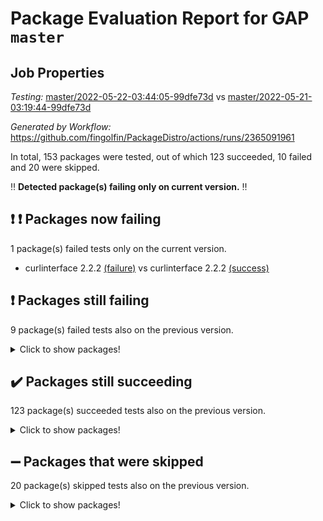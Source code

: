# Package Evaluation Report for GAP `master`

## Job Properties

*Testing:* [master/2022-05-22-03:44:05-99dfe73d](https://github.com/fingolfin/PackageDistro/blob/data/reports/master/2022-05-22-03:44:05-99dfe73d) vs [master/2022-05-21-03:19:44-99dfe73d](https://github.com/fingolfin/PackageDistro/blob/data/reports/master/2022-05-21-03:19:44-99dfe73d)

*Generated by Workflow:* https://github.com/fingolfin/PackageDistro/actions/runs/2365091961

In total, 153 packages were tested, out of which 123 succeeded, 10 failed and 20 were skipped.

:bangbang: **Detected package(s) failing only on current version.** :bangbang:

## :exclamation: :exclamation: Packages now failing

1 package(s) failed tests only on the current version.
- curlinterface 2.2.2 [(failure)](https://github.com/fingolfin/PackageDistro/runs/6541083588?check_suite_focus=true) vs curlinterface 2.2.2 [(success)](https://github.com/fingolfin/PackageDistro/runs/6534268219?check_suite_focus=true)

## :exclamation: Packages still failing

9 package(s) failed tests also on the previous version.
<details><summary>Click to show packages!</summary>

- fining 1.4.1 [(failure)](https://github.com/fingolfin/PackageDistro/runs/6541084039?check_suite_focus=true)
- francy 1.2.4 [(failure)](https://github.com/fingolfin/PackageDistro/runs/6541084195?check_suite_focus=true)
- hap 1.39 [(failure)](https://github.com/fingolfin/PackageDistro/runs/6541084452?check_suite_focus=true)
- normalizinterface 1.3.2 [(failure)](https://github.com/fingolfin/PackageDistro/runs/6541085398?check_suite_focus=true)
- packagemanager 1.2 [(failure)](https://github.com/fingolfin/PackageDistro/runs/6541085620?check_suite_focus=true)
- rcwa 4.6.4 [(failure)](https://github.com/fingolfin/PackageDistro/runs/6541085897?check_suite_focus=true)
- recog 1.3.2 [(failure)](https://github.com/fingolfin/PackageDistro/runs/6541085953?check_suite_focus=true)
- semigroups 4.0.0 [(failure)](https://github.com/fingolfin/PackageDistro/runs/6541086095?check_suite_focus=true)
- ugaly 4.0.2 [(failure)](https://github.com/fingolfin/PackageDistro/runs/6541086462?check_suite_focus=true)
</details>

## :heavy_check_mark: Packages still succeeding

123 package(s) succeeded tests also on the previous version.
<details><summary>Click to show packages!</summary>

- ace 5.4 [(success)](https://github.com/fingolfin/PackageDistro/runs/6541082980?check_suite_focus=true)
- aclib 1.3.2 [(success)](https://github.com/fingolfin/PackageDistro/runs/6541083042?check_suite_focus=true)
- agt 0.2 [(success)](https://github.com/fingolfin/PackageDistro/runs/6541083064?check_suite_focus=true)
- alnuth 3.2.1 [(success)](https://github.com/fingolfin/PackageDistro/runs/6541083092?check_suite_focus=true)
- anupq 3.2.6 [(success)](https://github.com/fingolfin/PackageDistro/runs/6541083107?check_suite_focus=true)
- atlasrep 2.1.2 [(success)](https://github.com/fingolfin/PackageDistro/runs/6541083139?check_suite_focus=true)
- autodoc 2022.03.10 [(success)](https://github.com/fingolfin/PackageDistro/runs/6541083163?check_suite_focus=true)
- automata 1.15 [(success)](https://github.com/fingolfin/PackageDistro/runs/6541083184?check_suite_focus=true)
- automgrp 1.3.2 [(success)](https://github.com/fingolfin/PackageDistro/runs/6541083197?check_suite_focus=true)
- autpgrp 1.10.2 [(success)](https://github.com/fingolfin/PackageDistro/runs/6541083226?check_suite_focus=true)
- cap 2022.05-05 [(success)](https://github.com/fingolfin/PackageDistro/runs/6541083252?check_suite_focus=true)
- caratinterface 2.3.3 [(success)](https://github.com/fingolfin/PackageDistro/runs/6541083286?check_suite_focus=true)
- cddinterface 2020.06.24 [(success)](https://github.com/fingolfin/PackageDistro/runs/6541083319?check_suite_focus=true)
- circle 1.6.5 [(success)](https://github.com/fingolfin/PackageDistro/runs/6541083331?check_suite_focus=true)
- classicpres 1.22 [(success)](https://github.com/fingolfin/PackageDistro/runs/6541083354?check_suite_focus=true)
- cohomolo 1.6.10 [(success)](https://github.com/fingolfin/PackageDistro/runs/6541083370?check_suite_focus=true)
- congruence 1.2.4 [(success)](https://github.com/fingolfin/PackageDistro/runs/6541083389?check_suite_focus=true)
- corelg 1.56 [(success)](https://github.com/fingolfin/PackageDistro/runs/6541083411?check_suite_focus=true)
- crime 1.6 [(success)](https://github.com/fingolfin/PackageDistro/runs/6541083439?check_suite_focus=true)
- crisp 1.4.5 [(success)](https://github.com/fingolfin/PackageDistro/runs/6541083463?check_suite_focus=true)
- crypting 0.10 [(success)](https://github.com/fingolfin/PackageDistro/runs/6541083481?check_suite_focus=true)
- cryst 4.1.24 [(success)](https://github.com/fingolfin/PackageDistro/runs/6541083501?check_suite_focus=true)
- crystcat 1.1.9 [(success)](https://github.com/fingolfin/PackageDistro/runs/6541083517?check_suite_focus=true)
- ctbllib 1.3.4 [(success)](https://github.com/fingolfin/PackageDistro/runs/6541083538?check_suite_focus=true)
- cubefree 1.19 [(success)](https://github.com/fingolfin/PackageDistro/runs/6541083555?check_suite_focus=true)
- cvec 2.7.5 [(success)](https://github.com/fingolfin/PackageDistro/runs/6541083618?check_suite_focus=true)
- datastructures 0.2.7 [(success)](https://github.com/fingolfin/PackageDistro/runs/6541083654?check_suite_focus=true)
- deepthought 1.0.5 [(success)](https://github.com/fingolfin/PackageDistro/runs/6541083693?check_suite_focus=true)
- design 1.7 [(success)](https://github.com/fingolfin/PackageDistro/runs/6541083736?check_suite_focus=true)
- difsets 2.3.1 [(success)](https://github.com/fingolfin/PackageDistro/runs/6541083786?check_suite_focus=true)
- digraphs 1.5.2 [(success)](https://github.com/fingolfin/PackageDistro/runs/6541083823?check_suite_focus=true)
- edim 1.3.5 [(success)](https://github.com/fingolfin/PackageDistro/runs/6541083885?check_suite_focus=true)
- example 4.3.1 [(success)](https://github.com/fingolfin/PackageDistro/runs/6541083922?check_suite_focus=true)
- factint 1.6.3 [(success)](https://github.com/fingolfin/PackageDistro/runs/6541083950?check_suite_focus=true)
- ferret 1.0.7 [(success)](https://github.com/fingolfin/PackageDistro/runs/6541083976?check_suite_focus=true)
- fga 1.4.0 [(success)](https://github.com/fingolfin/PackageDistro/runs/6541084011?check_suite_focus=true)
- float 1.0.3 [(success)](https://github.com/fingolfin/PackageDistro/runs/6541084077?check_suite_focus=true)
- format 1.4.3 [(success)](https://github.com/fingolfin/PackageDistro/runs/6541084108?check_suite_focus=true)
- forms 1.2.7 [(success)](https://github.com/fingolfin/PackageDistro/runs/6541084138?check_suite_focus=true)
- fplsa 1.2.5 [(success)](https://github.com/fingolfin/PackageDistro/runs/6541084163?check_suite_focus=true)
- fr 2.4.8 [(success)](https://github.com/fingolfin/PackageDistro/runs/6541084177?check_suite_focus=true)
- fwtree 1.3 [(success)](https://github.com/fingolfin/PackageDistro/runs/6541084221?check_suite_focus=true)
- gbnp 1.0.5 [(success)](https://github.com/fingolfin/PackageDistro/runs/6541084248?check_suite_focus=true)
- generalizedmorphismsforcap 2022.05-01 [(success)](https://github.com/fingolfin/PackageDistro/runs/6541084261?check_suite_focus=true)
- genss 1.6.6 [(success)](https://github.com/fingolfin/PackageDistro/runs/6541084277?check_suite_focus=true)
- gradedringforhomalg 2022.03-01 [(success)](https://github.com/fingolfin/PackageDistro/runs/6541084296?check_suite_focus=true)
- grape 4.8.5 [(success)](https://github.com/fingolfin/PackageDistro/runs/6541084317?check_suite_focus=true)
- groupoids 1.69 [(success)](https://github.com/fingolfin/PackageDistro/runs/6541084340?check_suite_focus=true)
- grpconst 2.6.2 [(success)](https://github.com/fingolfin/PackageDistro/runs/6541084377?check_suite_focus=true)
- guarana 0.96.3 [(success)](https://github.com/fingolfin/PackageDistro/runs/6541084400?check_suite_focus=true)
- guava 3.16 [(success)](https://github.com/fingolfin/PackageDistro/runs/6541084433?check_suite_focus=true)
- hapcryst 0.1.14 [(success)](https://github.com/fingolfin/PackageDistro/runs/6541084477?check_suite_focus=true)
- hecke 1.5.3 [(success)](https://github.com/fingolfin/PackageDistro/runs/6541084511?check_suite_focus=true)
- help 3.5 [(success)](https://github.com/fingolfin/PackageDistro/runs/6541084532?check_suite_focus=true)
- idrel 2.43 [(success)](https://github.com/fingolfin/PackageDistro/runs/6541084561?check_suite_focus=true)
- images 1.3.1 [(success)](https://github.com/fingolfin/PackageDistro/runs/6541084600?check_suite_focus=true)
- intpic 0.2.4 [(success)](https://github.com/fingolfin/PackageDistro/runs/6541084624?check_suite_focus=true)
- io 4.7.2 [(success)](https://github.com/fingolfin/PackageDistro/runs/6541084671?check_suite_focus=true)
- irredsol 1.4.3 [(success)](https://github.com/fingolfin/PackageDistro/runs/6541084708?check_suite_focus=true)
- json 2.1.0 [(success)](https://github.com/fingolfin/PackageDistro/runs/6541084739?check_suite_focus=true)
- jupyterkernel 1.4.1 [(success)](https://github.com/fingolfin/PackageDistro/runs/6541084771?check_suite_focus=true)
- jupyterviz 1.5.1 [(success)](https://github.com/fingolfin/PackageDistro/runs/6541084795?check_suite_focus=true)
- kan 1.34 [(success)](https://github.com/fingolfin/PackageDistro/runs/6541084829?check_suite_focus=true)
- kbmag 1.5.9 [(success)](https://github.com/fingolfin/PackageDistro/runs/6541084853?check_suite_focus=true)
- laguna 3.9.5 [(success)](https://github.com/fingolfin/PackageDistro/runs/6541084868?check_suite_focus=true)
- liealgdb 2.2.1 [(success)](https://github.com/fingolfin/PackageDistro/runs/6541084886?check_suite_focus=true)
- liepring 2.6 [(success)](https://github.com/fingolfin/PackageDistro/runs/6541084904?check_suite_focus=true)
- liering 2.4.2 [(success)](https://github.com/fingolfin/PackageDistro/runs/6541084920?check_suite_focus=true)
- linearalgebraforcap 2022.05-03 [(success)](https://github.com/fingolfin/PackageDistro/runs/6541084943?check_suite_focus=true)
- loops 3.4.1 [(success)](https://github.com/fingolfin/PackageDistro/runs/6541084959?check_suite_focus=true)
- lpres 1.0.3 [(success)](https://github.com/fingolfin/PackageDistro/runs/6541084980?check_suite_focus=true)
- majoranaalgebras 1.4 [(success)](https://github.com/fingolfin/PackageDistro/runs/6541085011?check_suite_focus=true)
- mapclass 1.4.5 [(success)](https://github.com/fingolfin/PackageDistro/runs/6541085039?check_suite_focus=true)
- matgrp 0.64 [(success)](https://github.com/fingolfin/PackageDistro/runs/6541085067?check_suite_focus=true)
- modisom 2.5.2 [(success)](https://github.com/fingolfin/PackageDistro/runs/6541085112?check_suite_focus=true)
- modulepresentationsforcap 2022.05-02 [(success)](https://github.com/fingolfin/PackageDistro/runs/6541085158?check_suite_focus=true)
- monoidalcategories 2022.05-02 [(success)](https://github.com/fingolfin/PackageDistro/runs/6541085223?check_suite_focus=true)
- nconvex 2020.11-04 [(success)](https://github.com/fingolfin/PackageDistro/runs/6541085281?check_suite_focus=true)
- nilmat 1.4.1 [(success)](https://github.com/fingolfin/PackageDistro/runs/6541085328?check_suite_focus=true)
- nock 1.5 [(success)](https://github.com/fingolfin/PackageDistro/runs/6541085363?check_suite_focus=true)
- nq 2.5.8 [(success)](https://github.com/fingolfin/PackageDistro/runs/6541085437?check_suite_focus=true)
- numericalsgps 1.3.0 [(success)](https://github.com/fingolfin/PackageDistro/runs/6541085490?check_suite_focus=true)
- openmath 11.5.1 [(success)](https://github.com/fingolfin/PackageDistro/runs/6541085520?check_suite_focus=true)
- orb 4.8.4 [(success)](https://github.com/fingolfin/PackageDistro/runs/6541085555?check_suite_focus=true)
- patternclass 2.4.2 [(success)](https://github.com/fingolfin/PackageDistro/runs/6541085646?check_suite_focus=true)
- permut 2.0.4 [(success)](https://github.com/fingolfin/PackageDistro/runs/6541085670?check_suite_focus=true)
- polenta 1.3.10 [(success)](https://github.com/fingolfin/PackageDistro/runs/6541085700?check_suite_focus=true)
- polymaking 0.8.6 [(success)](https://github.com/fingolfin/PackageDistro/runs/6541085738?check_suite_focus=true)
- primgrp 3.4.2 [(success)](https://github.com/fingolfin/PackageDistro/runs/6541085763?check_suite_focus=true)
- profiling 2.5.0 [(success)](https://github.com/fingolfin/PackageDistro/runs/6541085788?check_suite_focus=true)
- qpa 1.33 [(success)](https://github.com/fingolfin/PackageDistro/runs/6541085817?check_suite_focus=true)
- quagroup 1.8.3 [(success)](https://github.com/fingolfin/PackageDistro/runs/6541085845?check_suite_focus=true)
- radiroot 2.9 [(success)](https://github.com/fingolfin/PackageDistro/runs/6541085873?check_suite_focus=true)
- rds 1.8 [(success)](https://github.com/fingolfin/PackageDistro/runs/6541085927?check_suite_focus=true)
- repndecomp 1.2.1 [(success)](https://github.com/fingolfin/PackageDistro/runs/6541085987?check_suite_focus=true)
- repsn 3.1.0 [(success)](https://github.com/fingolfin/PackageDistro/runs/6541085998?check_suite_focus=true)
- resclasses 4.7.2 [(success)](https://github.com/fingolfin/PackageDistro/runs/6541086025?check_suite_focus=true)
- scscp 2.3.1 [(success)](https://github.com/fingolfin/PackageDistro/runs/6541086058?check_suite_focus=true)
- sglppow 2.2 [(success)](https://github.com/fingolfin/PackageDistro/runs/6541086114?check_suite_focus=true)
- sgpviz 0.999.5 [(success)](https://github.com/fingolfin/PackageDistro/runs/6541086134?check_suite_focus=true)
- simpcomp 2.1.14 [(success)](https://github.com/fingolfin/PackageDistro/runs/6541086156?check_suite_focus=true)
- singular 2020.12.18 [(success)](https://github.com/fingolfin/PackageDistro/runs/6541086181?check_suite_focus=true)
- sla 1.5.3 [(success)](https://github.com/fingolfin/PackageDistro/runs/6541086200?check_suite_focus=true)
- smallgrp 1.5 [(success)](https://github.com/fingolfin/PackageDistro/runs/6541086224?check_suite_focus=true)
- smallsemi 0.6.13 [(success)](https://github.com/fingolfin/PackageDistro/runs/6541086253?check_suite_focus=true)
- sonata 2.9.4 [(success)](https://github.com/fingolfin/PackageDistro/runs/6541086279?check_suite_focus=true)
- sophus 1.25 [(success)](https://github.com/fingolfin/PackageDistro/runs/6541086309?check_suite_focus=true)
- spinsym 1.5.2 [(success)](https://github.com/fingolfin/PackageDistro/runs/6541086326?check_suite_focus=true)
- symbcompcc 1.3.2 [(success)](https://github.com/fingolfin/PackageDistro/runs/6541086350?check_suite_focus=true)
- thelma 1.3 [(success)](https://github.com/fingolfin/PackageDistro/runs/6541086370?check_suite_focus=true)
- tomlib 1.2.9 [(success)](https://github.com/fingolfin/PackageDistro/runs/6541086392?check_suite_focus=true)
- toric 1.9.5 [(success)](https://github.com/fingolfin/PackageDistro/runs/6541086418?check_suite_focus=true)
- transgrp 3.6.2 [(success)](https://github.com/fingolfin/PackageDistro/runs/6541086433?check_suite_focus=true)
- unipot 1.5 [(success)](https://github.com/fingolfin/PackageDistro/runs/6541086482?check_suite_focus=true)
- unitlib 4.1.0 [(success)](https://github.com/fingolfin/PackageDistro/runs/6541086495?check_suite_focus=true)
- utils 0.72 [(success)](https://github.com/fingolfin/PackageDistro/runs/6541086515?check_suite_focus=true)
- uuid 0.7 [(success)](https://github.com/fingolfin/PackageDistro/runs/6541086530?check_suite_focus=true)
- walrus 0.9991 [(success)](https://github.com/fingolfin/PackageDistro/runs/6541086562?check_suite_focus=true)
- wedderga 4.10.2 [(success)](https://github.com/fingolfin/PackageDistro/runs/6541086576?check_suite_focus=true)
- xmod 2.88 [(success)](https://github.com/fingolfin/PackageDistro/runs/6541086599?check_suite_focus=true)
- xmodalg 1.22 [(success)](https://github.com/fingolfin/PackageDistro/runs/6541086627?check_suite_focus=true)
- yangbaxter 0.10.0 [(success)](https://github.com/fingolfin/PackageDistro/runs/6541086649?check_suite_focus=true)
- zeromqinterface 0.13 [(success)](https://github.com/fingolfin/PackageDistro/runs/6541086688?check_suite_focus=true)
</details>

## :heavy_minus_sign: Packages that were skipped

20 package(s) skipped tests also on the previous version.
<details><summary>Click to show packages!</summary>

- 4ti2interface 2022.03-01 [(skipped)](https://github.com/fingolfin/PackageDistro/runs/6541046888?check_suite_focus=true)
- browse 1.8.14 [(skipped)](https://github.com/fingolfin/PackageDistro/runs/6541046888?check_suite_focus=true)
- examplesforhomalg 2022.03-01 [(skipped)](https://github.com/fingolfin/PackageDistro/runs/6541046888?check_suite_focus=true)
- gapdoc 1.6.5 [(skipped)](https://github.com/fingolfin/PackageDistro/runs/6541046888?check_suite_focus=true)
- gauss 2022.03-01 [(skipped)](https://github.com/fingolfin/PackageDistro/runs/6541046888?check_suite_focus=true)
- gaussforhomalg 2022.03-01 [(skipped)](https://github.com/fingolfin/PackageDistro/runs/6541046888?check_suite_focus=true)
- gradedmodules 2022.03-01 [(skipped)](https://github.com/fingolfin/PackageDistro/runs/6541046888?check_suite_focus=true)
- homalg 2022.03-01 [(skipped)](https://github.com/fingolfin/PackageDistro/runs/6541046888?check_suite_focus=true)
- homalgtocas 2022.03-01 [(skipped)](https://github.com/fingolfin/PackageDistro/runs/6541046888?check_suite_focus=true)
- io_forhomalg 2022.03-01 [(skipped)](https://github.com/fingolfin/PackageDistro/runs/6541046888?check_suite_focus=true)
- itc 1.5.1 [(skipped)](https://github.com/fingolfin/PackageDistro/runs/6541046888?check_suite_focus=true)
- localizeringforhomalg 2022.03-01 [(skipped)](https://github.com/fingolfin/PackageDistro/runs/6541046888?check_suite_focus=true)
- matricesforhomalg 2022.04-01 [(skipped)](https://github.com/fingolfin/PackageDistro/runs/6541046888?check_suite_focus=true)
- modules 2022.03-01 [(skipped)](https://github.com/fingolfin/PackageDistro/runs/6541046888?check_suite_focus=true)
- polycyclic 2.16 [(skipped)](https://github.com/fingolfin/PackageDistro/runs/6541046888?check_suite_focus=true)
- ringsforhomalg 2022.04-01 [(skipped)](https://github.com/fingolfin/PackageDistro/runs/6541046888?check_suite_focus=true)
- sco 2022.03-01 [(skipped)](https://github.com/fingolfin/PackageDistro/runs/6541046888?check_suite_focus=true)
- toolsforhomalg 2022.04-03 [(skipped)](https://github.com/fingolfin/PackageDistro/runs/6541046888?check_suite_focus=true)
- toricvarieties 2022.03.23 [(skipped)](https://github.com/fingolfin/PackageDistro/runs/6541046888?check_suite_focus=true)
- xgap 4.31 [(skipped)](https://github.com/fingolfin/PackageDistro/runs/6541046888?check_suite_focus=true)
</details>

